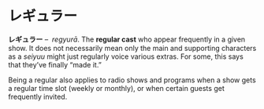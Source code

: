 # レギュラー

**レギュラー** –  *regyurā*. The **regular cast** who appear frequently in a given show. It does not necessarily mean only the main and supporting characters as a *seiyuu* might just regularly voice various extras. For some, this says that they’ve finally “made it.”

Being a regular also applies to radio shows and programs when a show gets a regular time slot (weekly or monthly), or when certain guests get frequently invited.
